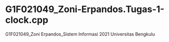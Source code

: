 # G1F021049_Zoni-Erpandos.Tugas-1-clock.cpp
G1F021049_Zoni Erpandos_Sistem Informasi 2021 Universitas Bengkulu
